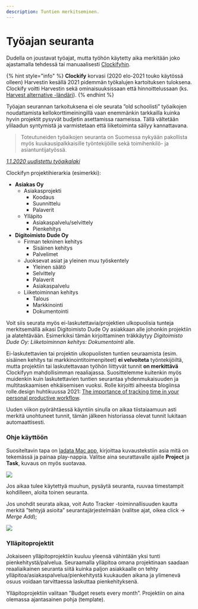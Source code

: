 ```yaml
---
description: Tuntien merkitseminen.
---
```


# Työajan seuranta

Dudella on joustavat työajat, mutta työhön käytetty aika merkitään joko ajastamalla tehdessä tai manuaalisesti [Clockifyhin](https://clockify.me).&#x20;

{% hint style="info" %}
**Clockify** korvasi (2020 elo-2021 touko käytössä olleen) Harvestin kesällä 2021 pidemmän työkalujen kartoituksen tuloksena. Clockify voitti Harvestin sekä ominaisuuksissaan että hinnoittelussaan (ks. [Harvest alternative -ländäri](https://clockify.me/free-harvest-alternative)).
{% endhint %}

Työajan seurannan tarkoituksena ei ole seurata ”old schoolisti” työaikojen noudattamista kellokorttimeiningillä vaan enemmänkin tarkkailla kuinka hyvin projektit pysyvät budjetin asettamissa raameissa. Tällä vältetään ylilaadun syntymistä ja varmistetaan että liiketoiminta säilyy kannattavana.

> Toteutuneiden työaikojen seuranta on Suomessa nykyään pakollista myös kuukausipalkkaisille työntekijöille sekä toimihenkilö- ja asiantuntijatyössä.

[_1.1.2020 uudistettu työaikalaki_](https://www.finlex.fi/fi/laki/alkup/2019/20190872)

Clockifyn projektihierarkia (esimerkki):

* &#x20;**Asiakas Oy**
  * &#x20;Asiakasprojekti
    * &#x20;Koodaus
    * &#x20;Suunnittelu
    * &#x20;Palaverit
  * &#x20;Ylläpito
    * &#x20;Asiakaspalvelu/selvittely
    * &#x20;Pienkehitys
* &#x20;**Digitoimisto Dude Oy**
  * &#x20;Firman tekninen kehitys
    * &#x20;Sisäinen kehitys
    * &#x20;Palvelimet
  * &#x20;Juoksevat asiat ja yleinen muu työskentely
    * &#x20;Yleinen säätö
    * &#x20;Selvittely
    * &#x20;Palaverit
    * &#x20;Asiakaspalvelu
  * &#x20;Liiketoiminnan kehitys
    * &#x20;Talous
    * &#x20;Markkinointi
    * &#x20;Dokumentointi

Voit siis seurata myös ei-laskutettavia/projektien ulkopuolisia tunteja merkitsemällä aikasi Digitoimisto Dude Oy asiakkaan alle johonkin projektiin ja alatehtävään. Esimerkiksi tämän kirjoittaminen träkkäytyy _Digitoimisto Dude Oy: Liiketoiminnan kehitys: Dokumentointi_ alle.

Ei-laskutettavien tai projektin ulkopuolisten tuntien seuraamista (esim. sisäinen kehitys tai markkinointitoimenpiteet) **ei velvoiteta** työntekijöiltä, mutta projektiin tai laskutettavaan työhön liittyvät tunnit **on merkittävä** Clockifyyn mahdollisimman reaaliajassa. Suosittelemme kuitenkin myös muidenkin kuin laskutettavien tuntien seurantaa yhdenmukaisuuden ja multitaskaamisen ehkäisemisen vuoksi. Rolle kirjoitti aiheesta blogiinsa rolle.design huhtikuussa 2021: [The importance of tracking time in your personal productive workflow](https://rolle.design/the-importance-of-tracking-time-in-your-personal-productive-workflow).

Uuden viikon pyörähtäessä käyntiin sinulla on aikaa tiistaiaamuun asti merkitä unohtuneet tunnit, tämän jälkeen historiassa olevat tunnit lukitaan automaattisesti.

### Ohje käyttöön

Suositeltavin tapa on [ladata Mac app](https://clockify.me/mac-time-tracking), kirjoittaa kuvaustekstiin asia mitä on tekemässä ja painaa play-nappia. Valitse aina seurattavalle ajalle **Project** ja **Task**, kuvaus on myös suotavaa.

![](https://handbook.dude.fi/media/xScreen-Shot-2021-06-01-12-54-34.70.png.pagespeed.ic.5WKyn3VW10.png)

Jos aikaa tulee käytettyä muuhun, pysäytä seuranta, ruuvaa timestampit kohdilleen, aloita toinen seuranta.

Jos unohdit seurata aikaa, voit Auto Tracker -toiminnallisuuden kautta merkitä ”tehtyjä asioita” seurantajärjestelmään (valitse ajat, oikea click -> _Merge Add_);

![](https://handbook.dude.fi/media/xScreen-Shot-2021-06-01-12-57-40.93.png.pagespeed.ic.rPehO0tZPE.png)

### Ylläpitoprojektit

Jokaiseen ylläpitoprojektiin kuuluu yleensä vähintään yksi tunti pienkehitystä/palvelua. Seuraamalla ylläpitoa omana projektinaan saadaan reaaliaikainen seuranta siitä kuinka paljon asiakkaalle on tehty ylläpitoa/asiakaspalvelua/pienkehitystä kuukauden aikana ja ylimenevä osuus voidaan tarvittaessa laskuttaa pienkehityksenä.

Ylläpitoprojektiin valitaan ”Budget resets every month”. Projektiin on aina olemassa ajantasainen pohja (template).
